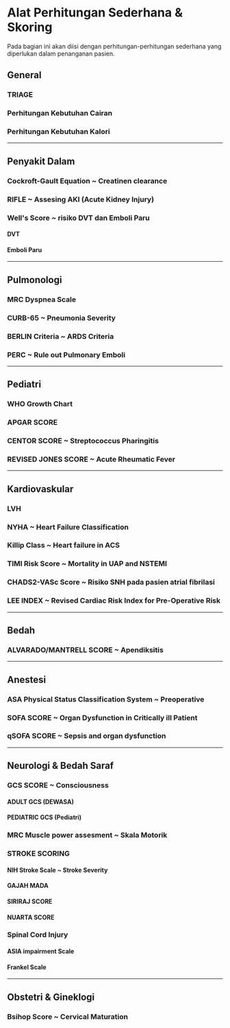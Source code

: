 # Alat Perhitungan Sederhana & Skoring

Pada bagian ini akan diisi dengan perhitungan-perhitungan sederhana yang diperlukan dalam penanganan pasien.

## General
### TRIAGE
### Perhitungan Kebutuhan Cairan
### Perhitungan Kebutuhan Kalori
___

## Penyakit Dalam
### Cockroft-Gault Equation ~ Creatinen clearance
### RIFLE ~ Assesing AKI (Acute Kidney Injury)
### Well's Score ~ risiko DVT dan Emboli Paru
#### DVT
#### Emboli Paru
___

## Pulmonologi
### MRC Dyspnea Scale
### CURB-65 ~ Pneumonia Severity
### BERLIN Criteria ~ ARDS Criteria
### PERC ~ Rule out Pulmonary Emboli
___

## Pediatri
### WHO Growth Chart
### APGAR SCORE
### CENTOR SCORE ~ Streptococcus Pharingitis
### REVISED JONES SCORE ~ Acute Rheumatic Fever
___

## Kardiovaskular
### LVH
### NYHA ~ Heart Failure Classification
### Killip Class ~ Heart failure in ACS
### TIMI Risk Score ~ Mortality in UAP and NSTEMI
### CHADS2-VASc Score ~ Risiko SNH pada pasien atrial fibrilasi
### LEE INDEX ~ Revised Cardiac Risk Index for Pre-Operative Risk
___

## Bedah

### ALVARADO/MANTRELL SCORE ~ Apendiksitis
___

## Anestesi
### ASA Physical Status Classification System ~ Preoperative
### SOFA SCORE ~ Organ Dysfunction in Critically ill Patient
### qSOFA SCORE ~ Sepsis and organ dysfunction
___

## Neurologi & Bedah Saraf
### GCS SCORE ~ Consciousness
#### ADULT GCS (DEWASA)
#### PEDIATRIC GCS (Pediatri)

### MRC Muscle power assesment ~ Skala Motorik

### STROKE SCORING
#### NIH Stroke Scale ~ Stroke Severity
#### GAJAH MADA
#### SIRIRAJ SCORE
#### NUARTA SCORE

### Spinal Cord Injury
#### ASIA impairment Scale
#### Frankel Scale
___

## Obstetri & Gineklogi
### Bsihop Score ~ Cervical Maturation
